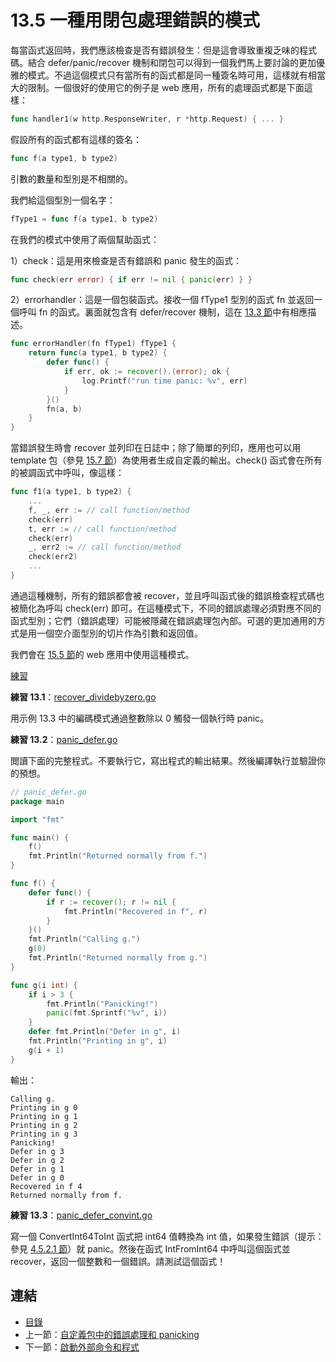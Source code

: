 # 13.5 一種用閉包處理錯誤的模式

每當函式返回時，我們應該檢查是否有錯誤發生：但是這會導致重複乏味的程式碼。結合 defer/panic/recover 機制和閉包可以得到一個我們馬上要討論的更加優雅的模式。不過這個模式只有當所有的函式都是同一種簽名時可用，這樣就有相當大的限制。一個很好的使用它的例子是 web 應用，所有的處理函式都是下面這樣：

```go
func handler1(w http.ResponseWriter, r *http.Request) { ... }
```

假設所有的函式都有這樣的簽名：

```go
func f(a type1, b type2)
```

引數的數量和型別是不相關的。

我們給這個型別一個名字：

```go
fType1 = func f(a type1, b type2)
```

在我們的模式中使用了兩個幫助函式：

1）check：這是用來檢查是否有錯誤和 panic 發生的函式：

```go
func check(err error) { if err != nil { panic(err) } }
```

2）errorhandler：這是一個包裝函式。接收一個 fType1 型別的函式 fn 並返回一個呼叫 fn 的函式。裏面就包含有 defer/recover 機制，這在 [13.3 節](13.3.md)中有相應描述。

```go
func errorHandler(fn fType1) fType1 {
	return func(a type1, b type2) {
		defer func() {
			if err, ok := recover().(error); ok {
				log.Printf("run time panic: %v", err)
			}
		}()
		fn(a, b)
	}
}
```

當錯誤發生時會 recover 並列印在日誌中；除了簡單的列印，應用也可以用 template 包（參見 [15.7 節](15.7.md)）為使用者生成自定義的輸出。check() 函式會在所有的被調函式中呼叫，像這樣：

```go
func f1(a type1, b type2) {
	...
	f, _, err := // call function/method
	check(err)
	t, err := // call function/method
	check(err)
	_, err2 := // call function/method
	check(err2)
	...
}
```

通過這種機制，所有的錯誤都會被 recover，並且呼叫函式後的錯誤檢查程式碼也被簡化為呼叫 check(err) 即可。在這種模式下，不同的錯誤處理必須對應不同的函式型別；它們（錯誤處理）可能被隱藏在錯誤處理包內部。可選的更加通用的方式是用一個空介面型別的切片作為引數和返回值。

我們會在 [15.5 節](15.5.md)的 web 應用中使用這種模式。

<u>練習</u>

**練習 13.1**：[recover_dividebyzero.go](exercises/chapter_13/recover_divbyzero.go)

用示例 13.3 中的編碼模式通過整數除以 0 觸發一個執行時 panic。

**練習 13.2**：[panic_defer.go](exercises/chapter_13/panic_defer.go)

閲讀下面的完整程式。不要執行它，寫出程式的輸出結果。然後編譯執行並驗證你的預想。

```go
// panic_defer.go
package main

import "fmt"

func main() {
	f()
	fmt.Println("Returned normally from f.")
}

func f() {
	defer func() {
		if r := recover(); r != nil {
			fmt.Println("Recovered in f", r)
		}
	}()
	fmt.Println("Calling g.")
	g(0)
	fmt.Println("Returned normally from g.")
}

func g(i int) {
	if i > 3 {
		fmt.Println("Panicking!")
		panic(fmt.Sprintf("%v", i))
	}
	defer fmt.Println("Defer in g", i)
	fmt.Println("Printing in g", i)
	g(i + 1)
}
```

輸出：

```
Calling g.
Printing in g 0
Printing in g 1
Printing in g 2
Printing in g 3
Panicking!
Defer in g 3
Defer in g 2
Defer in g 1
Defer in g 0
Recovered in f 4
Returned normally from f.
```

**練習 13.3**：[panic_defer_convint.go](exercises/chapter_13/panic_defer_convint.go)

寫一個 ConvertInt64ToInt 函式把 int64 值轉換為 int 值，如果發生錯誤（提示：參見 [4.5.2.1 節](04.5.md#4521-整型-int-和浮點型-float)）就 panic。然後在函式 IntFromInt64 中呼叫這個函式並 recover，返回一個整數和一個錯誤。請測試這個函式！

## 連結

- [目錄](directory.md)
- 上一節：[自定義包中的錯誤處理和 panicking](13.4.md)
- 下一節：[啟動外部命令和程式](13.6.md)
